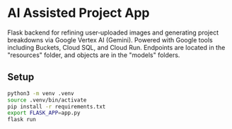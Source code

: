 # AI Assisted Project App

Flask backend for refining user‐uploaded images and generating project breakdowns via Google Vertex AI (Gemini). Powered with Google tools including Buckets, Cloud SQL, and Cloud Run. Endpoints are located in the "resources" folder, and objects are in the "models" folders.

## Setup

```bash
python3 -m venv .venv
source .venv/bin/activate
pip install -r requirements.txt
export FLASK_APP=app.py
flask run
